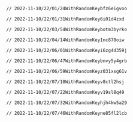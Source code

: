 
    // 2022-11-10/22/01/24WithRandomKeybfz6eigvoo
    
    // 2022-11-10/22/01/31WithRandomKey6i01d4zxd
    
    // 2022-11-10/22/03/54WithRandomKeybotm3byrko
    
    // 2022-11-10/22/04/14WithRandomKey1nc870oiw
    
    // 2022-11-10/22/06/01WithRandomKeyi6zg4d359j
    
    // 2022-11-10/22/06/47WithRandomKeybnvy5y4grb
    
    // 2022-11-10/22/06/59WithRandomKeyz031xsg61v
    
    // 2022-11-10/22/07/10WithRandomKeyv8ctl2hsj
    
    // 2022-11-10/22/07/22WithRandomKeyv19sl8q49
    
    // 2022-11-10/22/07/32WithRandomKeyhjh4kw5a29
    
    // 2022-11-10/22/07/46WithRandomKeyne85fl2lcb
    